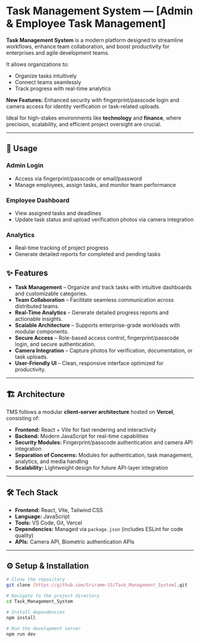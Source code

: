 # Task Management System — [Admin & Employee Task Management]

**Task Management System** is a modern platform designed to streamline workflows, enhance team collaboration, and boost productivity for enterprises and agile development teams.

It allows organizations to:  

- Organize tasks intuitively  
- Connect teams seamlessly  
- Track progress with real-time analytics  

**New Features:** Enhanced security with fingerprint/passcode login and camera access for identity verification or task-related uploads.  

Ideal for high-stakes environments like **technology** and **finance**, where precision, scalability, and efficient project oversight are crucial.  

---

## 🚀 Usage

### **Admin Login**
- Access via fingerprint/passcode or email/password  
- Manage employees, assign tasks, and monitor team performance  

### **Employee Dashboard**
- View assigned tasks and deadlines  
- Update task status and upload verification photos via camera integration  

### **Analytics**
- Real-time tracking of project progress  
- Generate detailed reports for completed and pending tasks  


## ✨ Features

- **Task Management** – Organize and track tasks with intuitive dashboards and customizable categories.  
- **Team Collaboration** – Facilitate seamless communication across distributed teams.  
- **Real-Time Analytics** – Generate detailed progress reports and actionable insights.  
- **Scalable Architecture** – Supports enterprise-grade workloads with modular components.  
- **Secure Access** – Role-based access control, fingerprint/passcode login, and secure authentication.  
- **Camera Integration** – Capture photos for verification, documentation, or task uploads.  
- **User-Friendly UI** – Clean, responsive interface optimized for productivity.

---

## 🏗️ Architecture

TMS follows a modular **client-server architecture** hosted on **Vercel**, consisting of:

- **Frontend:** React + Vite for fast rendering and interactivity  
- **Backend:** Modern JavaScript for real-time capabilities  
- **Security Modules:** Fingerprint/passcode authentication and camera API integration  
- **Separation of Concerns:** Modules for authentication, task management, analytics, and media handling  
- **Scalability:** Lightweight design for future API-layer integration  

---

## 🛠️ Tech Stack

- **Frontend:** React, Vite, Tailwind CSS  
- **Language:** JavaScript  
- **Tools:** VS Code, Git, Vercel  
- **Dependencies:** Managed via `package.json` (includes ESLint for code quality)  
- **APIs:** Camera API, Biometric authentication APIs

---

## ⚙️ Setup & Installation

```bash
# Clone the repository
git clone [https://github.com/Sriramm-15/Task_Management_System].git

# Navigate to the project directory
cd Task_Management_System

# Install dependencies
npm install

# Run the development server
npm run dev
